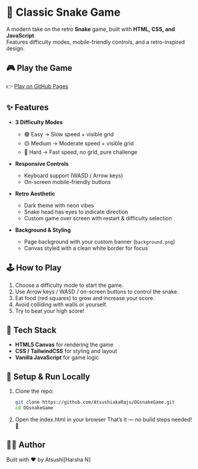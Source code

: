 # 🐍 Classic Snake Game  

A modern take on the retro **Snake** game, built with **HTML, CSS, and JavaScript**.  
Features difficulty modes, mobile-friendly controls, and a retro-inspired design.  

## 🎮 Play the Game  
👉 [Play on GitHub Pages](https://atsushiakaraju.github.io/OGsnakeGame/)  

## ✨ Features  
- **3 Difficulty Modes**  
  - 🟢 Easy → Slow speed + visible grid  
  - 🟡 Medium → Moderate speed + visible grid  
  - 🔴 Hard → Fast speed, no grid, pure challenge  

- **Responsive Controls**  
  - Keyboard support (WASD / Arrow keys)  
  - On-screen mobile-friendly buttons  

- **Retro Aesthetic**  
  - Dark theme with neon vibes  
  - Snake head has eyes to indicate direction  
  - Custom game over screen with restart & difficulty selection  

- **Background & Styling**  
  - Page background with your custom banner (`background.png`)  
  - Canvas styled with a clean white border for focus  

## 🕹️ How to Play  
1. Choose a difficulty mode to start the game.  
2. Use Arrow keys / WASD / on-screen buttons to control the snake.  
3. Eat food (red squares) to grow and increase your score.  
4. Avoid colliding with walls or yourself.  
5. Try to beat your high score!  

## 🚀 Tech Stack  
- **HTML5 Canvas** for rendering the game  
- **CSS / TailwindCSS** for styling and layout  
- **Vanilla JavaScript** for game logic  

## 📂 Setup & Run Locally  
1. Clone the repo:  
   ```bash
   git clone https://github.com/AtsushiakaRaju/OGsnakeGame.git
   cd OGsnakeGame
2. Open the index.html in your browser
   That’s it — no build steps needed! 🎉

## 🧑‍💻 Author
  Built with ❤️ by Atsushi[Harsha N]
